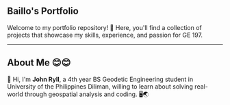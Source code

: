 ## Baillo's Portfolio 

Welcome to my portfolio repository! 🚀 Here, you'll find a collection of projects that showcase my skills, experience, and passion for GE 197.

---
## About Me 😊😊

👋 Hi, I'm **John Ryll**, a 4th year BS Geodetic Engineering student in University of the Philippines Diliman, willing to learn about solving real-world through geospatial analysis and coding. 🖥️🌏



<!--
**Beylooo/Beylooo** is a ✨ _special_ ✨ repository because its `README.md` (this file) appears on your GitHub profile.

Here are some ideas to get you started:

- 🔭 I’m currently working on ...
- 🌱 I’m currently learning ...
- 👯 I’m looking to collaborate on ...
- 🤔 I’m looking for help with ...
- 💬 Ask me about ...
- 📫 How to reach me: ...
- 😄 Pronouns: ...
- ⚡ Fun fact: ...
-->
